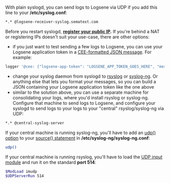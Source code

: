 With plain syslogd, you can send logs to Logsene via UDP if you add this
line to your **/etc/syslog.conf**:

``` bash
*.* @logsene-receiver-syslog.sematext.com
```

Before you restart syslogd, **[register your public IP](Authorizing-IPs-for-Syslog).** If you're behind a NAT
or registering IPs doesn't suit your use-case, there are other options:

  - if you just want to test sending a few logs to Logsene, you can use
    your Logsene application token in a [CEE-formatted JSON message](JSON-Messages-over-Syslog). For
example:

<!-- end list -->

``` bash
logger '@cee: {"logsene-app-token": "LOGSENE_APP_TOKEN_GOES_HERE", "message": "hello world!"}'
```

  - change your syslog daemon from syslogd to
    [rsyslog](rsyslog) or
    [syslog-ng](syslog-ng). Or anything else that lets you
    format your messages, so you can build a JSON containing your
    Logsene application token like the one above
  - similar to the solution above, you can use a separate machine for
    consolidating your logs, where you'd install rsyslog or syslog-ng.
    Configure that machine to send logs to Logsene, and configure your
    syslogd to send logs to your logs to your "central"
    rsyslog/syslog-ng via UDP:

<!-- end list -->

``` bash
*.* @central-syslog-server
```

If your central machine is running syslog-ng, you'll have to add an
[udp() option](http://www.balabit.com/sites/default/files/documents/syslog-ng-ose-3.3-guides/en/syslog-ng-ose-v3.3-guide-admin-en/html/reference_source_tcpudp.html)
to your [source() statement](syslog-ng/#configure-sources)
in **/etc/syslog-ng/syslog-ng.conf**:

``` bash
udp()
```

If your central machine is running rsyslog, you'll have to load the [UDP input module](http://www.rsyslog.com/doc/imudp.html) and run it on the
standard **port 514**:

``` bash
$ModLoad imudp
$UDPServerRun 514
```

  


